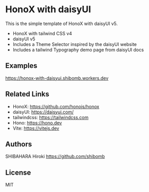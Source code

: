 # HonoX with daisyUI

This is the simple template of HonoX with daisyUI v5.
- HonoX with tailwind CSS v4
- daisyUI v5
- Includes a Theme Selector inspired by the daisyUI website
- Includes a tailwind Typography demo page from daisyUI docs


## Examples
https://honox-with-daisyui.shibomb.workers.dev

## Related Links
- HonoX: https://github.com/honojs/honox
- daisyUI: https://daisyui.com/
- tailwindcss: https://tailwindcss.com
- Hono: https://hono.dev
- Vite: https://vitejs.dev

## Authors
SHIBAHARA Hiroki https://github.com/shibomb

## License
MIT